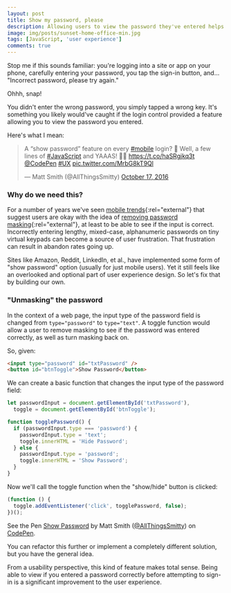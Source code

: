 ```yaml
---
layout: post
title: Show my password, please
description: Allowing users to view the password they've entered helps avoid frustration and improve engagement. This is a quick JavaScript example.
image: img/posts/sunset-home-office-min.jpg
tags: [JavaScript, 'user experience']
comments: true
---
```


Stop me if this sounds familiar: you're logging into a site or app on your phone, carefully entering your password, you tap the sign-in button, and... "Incorrect password, please try again."

Ohhh, snap!

You didn't enter the wrong password, you simply tapped a wrong key. It's something you likely would've caught if the login control provided a feature allowing you to view the password you entered.

Here's what I mean:

<div class="embed">
  <blockquote class="twitter-tweet tw-align-center" data-lang="en"><p lang="en" dir="ltr">A “show password” feature on every <a href="https://twitter.com/hashtag/mobile?src=hash">#mobile</a> login? 🤔 Well, a few lines of <a href="https://twitter.com/hashtag/JavaScript?src=hash">#JavaScript</a> and YAAAS! 💃🏻 <a href="https://t.co/haSRgjkq3t">https://t.co/haSRgjkq3t</a> <a href="https://twitter.com/CodePen">@CodePen</a> <a href="https://twitter.com/hashtag/UX?src=hash">#UX</a> <a href="https://t.co/MrbG8kT9Ql">pic.twitter.com/MrbG8kT9Ql</a></p>&mdash; Matt Smith (@AllThingsSmitty) <a href="https://twitter.com/AllThingsSmitty/status/787857275859898368">October 17, 2016</a></blockquote>
  <script async src="//platform.twitter.com/widgets.js" charset="utf-8"></script>
</div>


### Why do we need this?

For a number of years we've seen [mobile trends](http://www.lukew.com/ff/entry.asp?1653){:rel="external"} that suggest users are okay with the idea of [removing password masking](http://passwordmasking.com/){:rel="external"}, at least to be able to see if the input is correct. Incorrectly entering lengthy, mixed-case, alphanumeric passwords on tiny virtual keypads can become a source of user frustration. That frustration can result in abandon rates going up.

Sites like Amazon, Reddit, LinkedIn, et al., have implemented some form of "show password" option (usually for just mobile users). Yet it still feels like an overlooked and optional part of user experience design. So let's fix that by building our own.


### "Unmasking" the password

In the context of a web page, the input type of the password field is changed from `type="password"` to `type="text"`. A toggle function would allow a user to remove masking to see if the password was entered correctly, as well as turn masking back on.

So, given:

```html
<input type="password" id="txtPassword" />
<button id="btnToggle">Show Password</button>
```

We can create a basic function that changes the input type of the password field:

```javascript
let passwordInput = document.getElementById('txtPassword'),
  toggle = document.getElementById('btnToggle');

function togglePassword() {  
  if (passwordInput.type === 'password') {
    passwordInput.type = 'text';
    toggle.innerHTML = 'Hide Password';
  } else {
    passwordInput.type = 'password';
    toggle.innerHTML = 'Show Password';
  }
}
```

Now we'll call the toggle function when the "show/hide" button is clicked:

```javascript
(function () {
  toggle.addEventListener('click', togglePassword, false);
})();
```

<div class="embed">
  <p data-height="450" data-theme-id="0" data-slug-hash="KgxmXv" data-default-tab="result" data-user="AllThingsSmitty" data-embed-version="2" class="codepen">See the Pen <a href="http://codepen.io/AllThingsSmitty/pen/KgxmXv/">Show Password</a> by Matt Smith (<a href="http://codepen.io/AllThingsSmitty">@AllThingsSmitty</a>) on <a href="http://codepen.io">CodePen</a>.</p>
  <script async src="//assets.codepen.io/assets/embed/ei.js"></script>
</div>

You can refactor this further or implement a completely different solution, but you have the general idea.

From a usability perspective, this kind of feature makes total sense. Being able to view if you entered a password correctly before attempting to sign-in is a significant improvement to the user experience.
